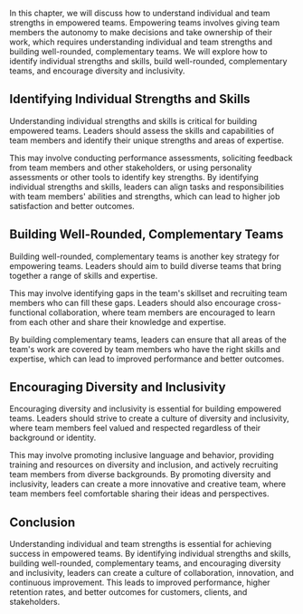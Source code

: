 
In this chapter, we will discuss how to understand individual and team strengths in empowered teams. Empowering teams involves giving team members the autonomy to make decisions and take ownership of their work, which requires understanding individual and team strengths and building well-rounded, complementary teams. We will explore how to identify individual strengths and skills, build well-rounded, complementary teams, and encourage diversity and inclusivity.

Identifying Individual Strengths and Skills
-------------------------------------------

Understanding individual strengths and skills is critical for building empowered teams. Leaders should assess the skills and capabilities of team members and identify their unique strengths and areas of expertise.

This may involve conducting performance assessments, soliciting feedback from team members and other stakeholders, or using personality assessments or other tools to identify key strengths. By identifying individual strengths and skills, leaders can align tasks and responsibilities with team members' abilities and strengths, which can lead to higher job satisfaction and better outcomes.

Building Well-Rounded, Complementary Teams
------------------------------------------

Building well-rounded, complementary teams is another key strategy for empowering teams. Leaders should aim to build diverse teams that bring together a range of skills and expertise.

This may involve identifying gaps in the team's skillset and recruiting team members who can fill these gaps. Leaders should also encourage cross-functional collaboration, where team members are encouraged to learn from each other and share their knowledge and expertise.

By building complementary teams, leaders can ensure that all areas of the team's work are covered by team members who have the right skills and expertise, which can lead to improved performance and better outcomes.

Encouraging Diversity and Inclusivity
-------------------------------------

Encouraging diversity and inclusivity is essential for building empowered teams. Leaders should strive to create a culture of diversity and inclusivity, where team members feel valued and respected regardless of their background or identity.

This may involve promoting inclusive language and behavior, providing training and resources on diversity and inclusion, and actively recruiting team members from diverse backgrounds. By promoting diversity and inclusivity, leaders can create a more innovative and creative team, where team members feel comfortable sharing their ideas and perspectives.

Conclusion
----------

Understanding individual and team strengths is essential for achieving success in empowered teams. By identifying individual strengths and skills, building well-rounded, complementary teams, and encouraging diversity and inclusivity, leaders can create a culture of collaboration, innovation, and continuous improvement. This leads to improved performance, higher retention rates, and better outcomes for customers, clients, and stakeholders.

